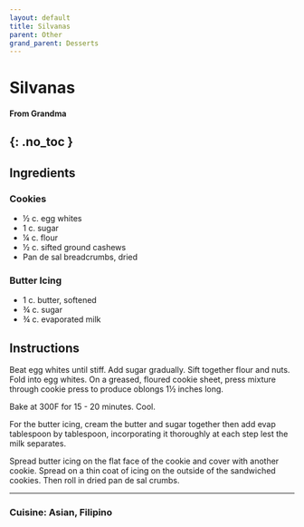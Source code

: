 ```yaml
---
layout: default
title: Silvanas
parent: Other
grand_parent: Desserts
---
```


# Silvanas
#### From Grandma
{: .no_toc }
---

## Ingredients

### Cookies
<ul>
	<li>½ c. egg whites</li>
	<li>1 c. sugar</li>
	<li>¼ c. flour</li>
	<li>½ c. sifted ground cashews</li>
	<li>Pan de sal breadcrumbs, dried</li>
</ul>

### Butter Icing
<ul>
	<li>1 c. butter, softened</li>
	<li>¾ c. sugar</li>
	<li>¾ c. evaporated milk</li>
</ul>



## Instructions

Beat egg whites until stiff. Add sugar gradually. Sift together flour and nuts. Fold into egg whites. On a greased, floured cookie sheet, press mixture through cookie press to produce oblongs 1½ inches long.

Bake at 300F for 15 - 20 minutes. Cool.

For the butter icing, cream the butter and sugar together then add evap tablespoon by tablespoon, incorporating it thoroughly at each step lest the milk separates.

Spread butter icing on the flat face of the cookie and cover with another cookie. Spread on a thin coat of icing on the outside of the sandwiched cookies. Then roll in dried pan de sal crumbs.

--- 

### Cuisine: Asian, Filipino
